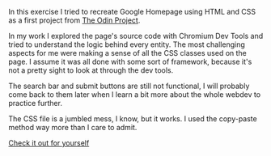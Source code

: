 In this exercise I tried to recreate Google Homepage using HTML and CSS as a first project from [The Odin Project](https://www.theodinproject.com "The Odin Project").

In my work I explored the page's source code with Chromium Dev Tools and tried to understand the logic behind every entity. The most challenging aspects for me were making a sense of all the CSS classes used on the page. I assume it was all done with some sort of framework, because it's not a pretty sight to look at through the dev tools.

The search bar and submit buttons are still not functional, I will probably come back to them later when I learn a bit more about the whole webdev to practice further.

The CSS file is a jumbled mess, I know, but it works. I used the copy-paste method way more than I care to admit.

[Check it out for yourself](https://scrof90.github.io/google-homepage/ "Google Homepage")
